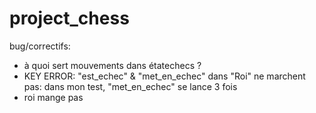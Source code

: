 # project_chess

bug/correctifs:
- à quoi sert mouvements dans étatechecs ?
- KEY ERROR: "est_echec" & "met_en_echec" dans "Roi" ne marchent pas: dans mon test, "met_en_echec" se lance 3 fois
- roi mange pas